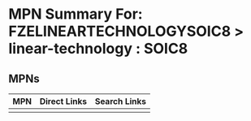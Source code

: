 



# MPN Summary For: FZELINEARTECHNOLOGYSOIC8 > linear-technology : SOIC8

## MPNs
  

|MPN|Direct Links|Search Links|
| :--- | :--- | :--- |
||||
